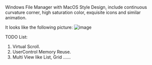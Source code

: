 Windows File Manager with MacOS Style Design, include continuous curvature corner, high saturation color, exquisite icons and similar animation.

It looks like the following picture:
![image](https://github.com/clzoc/WinFinder/assets/62627722/53717e5a-61da-4d74-8776-37acb4cfcbb0)

TODO List:
  1. Virtual Scroll.
  2. UserControl Memory Reuse.
  3. Multi View like List, Grid ......
